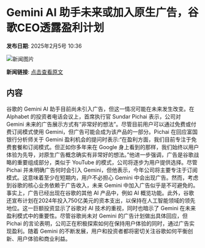 # Gemini AI 助手未来或加入原生广告，谷歌CEO透露盈利计划

**发布日期**: 2025年2月5号 10:36

![新闻图片](https://pic.chinaz.com/picmap/202312070835429226_0.jpg)

**新闻链接**: [点击查看原文](https://www.aibase.com/zh/news/15065)

## 内容

谷歌的 Gemini AI 助手目前尚未引入广告，但这一情况可能在未来发生改变。在 Alphabet 的投资者电话会议上，首席执行官 Sundar Pichai 表示，公司对 Gemini 未来的广告展示方式有“非常好的想法”。尽管目前用户可以通过免费或付费订阅模式使用 Gemini，但广告可能会成为该产品的一部分。Pichai 在回应富国银行分析师关于 Gemini 盈利机会的提问时表示:“在盈利方面，我们目前专注于免费套餐和订阅模式。但正如你多年来在 Google 身上看到的那样，我们始终以用户体验为先导，对原生广告概念确实有非常好的想法。”他进一步强调，广告是谷歌战略的重要组成部分，类似于 YouTube 的模式，公司将逐步为用户提供选择。尽管 Pichai 并未明确广告何时会引入 Gemini，但他表示，今年公司将主要专注于订阅模式。这意味着至少在短期内，用户不必担心 Gemini 中会出现广告。然而，考虑到谷歌的核心业务依赖于广告收入，未来 Gemini 中加入广告似乎是不可避免的。事实上，广告已经出现在谷歌的其他 AI 产品中，例如 AI 概览功能。此外，谷歌还宣布计划在2024年投入750亿美元的资本支出，以保持在人工智能领域的领先地位。这一巨额投资显示了谷歌对 AI 技术的重视，同时也暗示了 Gemini 在未来盈利模式中的重要性。尽管谷歌尚未对 Gemini 的广告计划做出具体回应，但 Pichai 的言论表明，公司正在积极探索如何在保持用户体验的同时，通过广告实现盈利。随着 Gemini 的不断发展，用户和投资者都将密切关注谷歌如何平衡创新、用户体验和商业利益。
